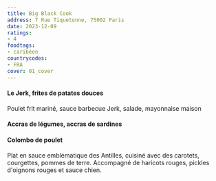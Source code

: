 ```yaml
---
title: Big Black Cook
address: 7 Rue Tiquetonne, 75002 Paris
date: 2023-12-09
ratings:
- 4
foodtags:
- caribéen
countrycodes:
- FRA
cover: 01_cover
---
```


#### Le Jerk, frites de patates douces
Poulet frit mariné, sauce barbecue Jerk, salade, mayonnaise maison

#### Accras de légumes, accras de sardines

#### Colombo de poulet
Plat en sauce emblématique des Antilles, cuisiné avec des carotets, courgettes, pommes de terre. Accompagné de haricots rouges, pickles d'oignons rouges et sauce chien.


